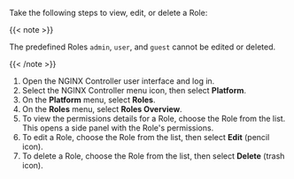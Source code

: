 Take the following steps to view, edit, or delete a Role:

{{< note >}}

The predefined Roles `admin`, `user`, and `guest` cannot be edited or deleted.

{{< /note >}}

1. Open the NGINX Controller user interface and log in.
2. Select the NGINX Controller menu icon, then select **Platform**.
3. On the **Platform** menu, select **Roles**.
4. On the **Roles** menu, select **Roles Overview**.
5. To view the permissions details for a Role, choose the Role from the list. This opens a side panel with the Role's permissions.
6. To edit a Role, choose the Role from the list, then select **Edit** (pencil icon).
7. To delete a Role, choose the Role from the list, then select **Delete** (trash icon).

<!-- Do not remove. Keep this code at the bottom of the include -->
<!-- DOCS-764 -->